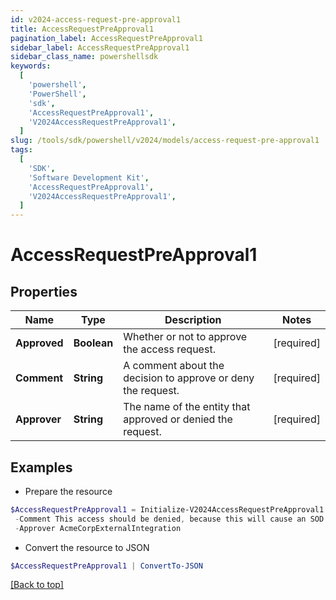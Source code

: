 ```yaml
---
id: v2024-access-request-pre-approval1
title: AccessRequestPreApproval1
pagination_label: AccessRequestPreApproval1
sidebar_label: AccessRequestPreApproval1
sidebar_class_name: powershellsdk
keywords:
  [
    'powershell',
    'PowerShell',
    'sdk',
    'AccessRequestPreApproval1',
    'V2024AccessRequestPreApproval1',
  ]
slug: /tools/sdk/powershell/v2024/models/access-request-pre-approval1
tags:
  [
    'SDK',
    'Software Development Kit',
    'AccessRequestPreApproval1',
    'V2024AccessRequestPreApproval1',
  ]
---
```


# AccessRequestPreApproval1

## Properties

| Name | Type | Description | Notes |
| --- | --- | --- | --- |
| **Approved** | **Boolean** | Whether or not to approve the access request. | [required] |
| **Comment** | **String** | A comment about the decision to approve or deny the request. | [required] |
| **Approver** | **String** | The name of the entity that approved or denied the request. | [required] |

## Examples

- Prepare the resource

```powershell
$AccessRequestPreApproval1 = Initialize-V2024AccessRequestPreApproval1  -Approved false `
 -Comment This access should be denied, because this will cause an SOD violation. `
 -Approver AcmeCorpExternalIntegration
```

- Convert the resource to JSON

```powershell
$AccessRequestPreApproval1 | ConvertTo-JSON
```

[[Back to top]](#)
